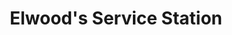 ---
title: "Elwood's Service Station"
url: /middletown/elwoods-service-station/
shop: Autowerkstatt
---